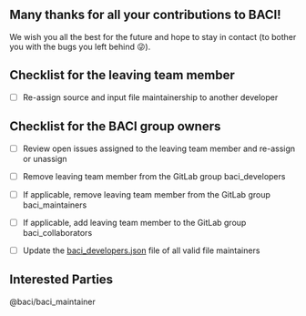 <!---
Fill the Title field above with "Farewell FirstName LastName".
-->

<!---
Note that anything between these delimiters is a comment that will not appear in the issue description once created. Click on the Preview tab to see what everything will look like when you submit.
-->

<!---
Assignee: Assign this issue to the leaving developer.
-->

<!---
Labels: Assign the "team" label.
-->

## Many thanks for all your contributions to BACI!

We wish you all the best for the future and hope to stay in contact (to bother you with the bugs you left behind :stuck_out_tongue_winking_eye:).

<!---
Feel free to leave a personal email address if you want to stay reachable.
-->


## Checklist for the leaving team member
- [ ] Re-assign source and input file maintainership to another developer


## Checklist for the BACI group owners
- [ ] Review open issues assigned to the leaving team member and re-assign or unassign
- [ ] Remove leaving team member from the GitLab group baci_developers
- [ ] If applicable, remove leaving team member from the GitLab group baci_maintainers
- [ ] If applicable, add leaving team member to the GitLab group baci_collaborators
- [ ] Update the [baci_developers.json](https://gitlab.lrz.de/baci/baci/blob/master/utilities/git_hooks/baci_developers.json) file of all valid file maintainers


## Interested Parties
<!---
If there's anyone particular you think should be notified, feel free to @mention them here.
-->
@baci/baci_maintainer